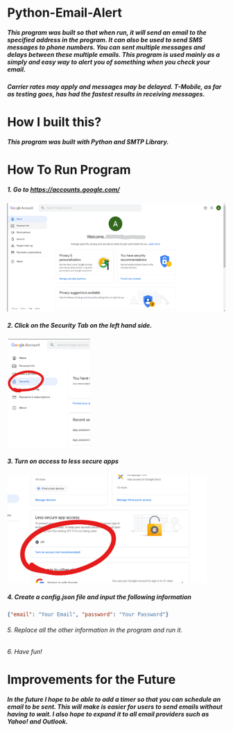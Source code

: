 # Python-Email-Alert
##### This program was built so that when run, it will send an email to the specified address in the program. It can also be used to send SMS messages to phone numbers. You can sent multiple messages and delays between these multiple emails. This program is used mainly as a simply and easy way to alert you of something when you check your email.
###### ***Carrier rates may apply and messages may be delayed. T-Mobile, as far as testing goes, has had the fastest results in receiving messages.***
# How I built this?
##### This program was built with Python and SMTP Library. 

# How To Run Program
##### 1. Go to https://accounts.google.com/
<img height=250px src=img/step1.png>

##### 2. Click on the Security Tab on the left hand side.
<img height=250px src=img/step2.png>

##### 3. Turn on access to less secure apps 
<img height=250px src=img/step3.png>

##### 4. Create a config.json file and input the following information
```json
{"email": "Your Email", "password": "Your Password"}
```
###### 5. Replace all the other information in the program and run it.

###### 6. Have fun!

# Improvements for the Future
##### In the future I hope to be able to add a timer so that you can schedule an email to be sent. This will make is easier for users to send emails without having to wait. I also hope to expand it to all email providers such as Yahoo! and Outlook.